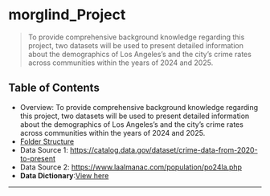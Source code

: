  # morglind_Project

> To provide comprehensive background knowledge regarding this project, two datasets will be used to present detailed information about the demographics of Los Angeles’s and the city’s crime rates across communities within the years of 2024 and 2025.




## Table of Contents
- Overview: To provide comprehensive background knowledge regarding this project, two datasets will be used to present detailed information about the demographics of Los Angeles’s and the city’s crime rates across communities within the years of 2024 and 2025.
- [Folder Structure](#folder-structure)
- Data Source 1: https://catalog.data.gov/dataset/crime-data-from-2020-to-present
- Data Source 2: https://www.laalmanac.com/population/po24la.php
- **Data Dictionary**:[View here](DataDictionary.md)

---




